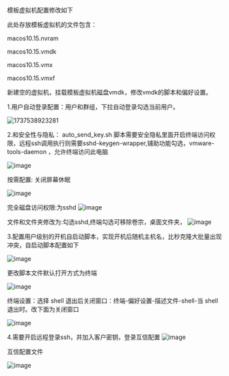 模板虚拟机配置修改如下

此处存放模板虚拟机的文件包含：


macos10.15.nvram

macos10.15.vmdk

macos10.15.vmx

macos10.15.vmxf

新建空的虚拟机，挂载模板虚拟机磁盘vmdk，修改vmdk的脚本和偏好设置。

1.用户自动登录配置：用户和群组，下拉自动登录勾选当前用户。

![1737538923281](https://github.com/user-attachments/assets/bad1f3bc-04c8-4a0e-9482-8f8a7d5ed851)

2.和安全性与隐私：
auto_send_key.sh 脚本需要安全隐私里面开启终端访问权限，远程ssh调用执行则需要sshd-keygen-wrapper,铺助功能勾选，vmware-tools-daemon ，允许终端访问此电脑

 ![image](https://github.com/user-attachments/assets/7c4928c8-e7b9-4f09-9896-f99d4b4ca1fe)

按需配置: 关闭屏幕休眠

 ![image](https://github.com/user-attachments/assets/520bded3-864a-44eb-b311-46c45011d4bb)

完全磁盘访问权限:为sshd
  ![image](https://github.com/user-attachments/assets/bb9885b2-1b0d-45da-9f3a-dc6467cf5136)
  
文件和文件夹修改为:勾选sshd,终端勾选可移除卷宗，桌面文件夹，
 ![image](https://github.com/user-attachments/assets/3b21822f-42ae-405a-b954-c7eecfb34e9b)

3.配置用户级别的开机自启动脚本，实现开机后随机主机名，比秒克隆大批量出现冲突，自启动脚本配置如下

![image](https://github.com/user-attachments/assets/64c2ff66-708e-421b-83dd-151bf642f92d)

更改脚本文件默认打开方式为终端

![image](https://github.com/user-attachments/assets/21f13b9b-1a9a-4ef0-852d-98f5dfd11be5)


终端设置：选择 shell 退出后关闭窗口：终端-偏好设置-描述文件-shell-当 shell 退出时。改下面为关闭窗口

![image](https://github.com/user-attachments/assets/e1ec6ae3-d923-4aca-8d7e-4864f7f895d0)


4.需要开启远程登录ssh，并加入客户密钥，登录互信配置
![image](https://github.com/user-attachments/assets/c2d17fa8-4fb5-48b5-8566-5e2496bff80c)

互信配置文件

![image](https://github.com/user-attachments/assets/bff45a27-8bd9-454e-9a84-545220b6465b)



